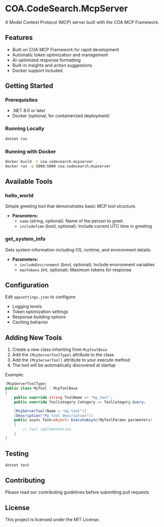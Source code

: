 # COA.CodeSearch.McpServer

A Model Context Protocol (MCP) server built with the COA MCP Framework.

## Features

- Built on COA MCP Framework for rapid development
- Automatic token optimization and management
- AI-optimized response formatting
- Built-in insights and action suggestions
- Docker support included

## Getting Started

### Prerequisites

- .NET 8.0 or later
- Docker (optional, for containerized deployment)

### Running Locally

```bash
dotnet run
```

### Running with Docker

```bash
docker build -t coa.codesearch.mcpserver .
docker run -p 5000:5000 coa.codesearch.mcpserver
```

## Available Tools

### hello_world
Simple greeting tool that demonstrates basic MCP tool structure.
- **Parameters:**
  - `name` (string, optional): Name of the person to greet
  - `includeTime` (bool, optional): Include current UTC time in greeting

### get_system_info
Gets system information including OS, runtime, and environment details.
- **Parameters:**
  - `includeEnvironment` (bool, optional): Include environment variables
  - `maxTokens` (int, optional): Maximum tokens for response

## Configuration

Edit `appsettings.json` to configure:

- Logging levels
- Token optimization settings
- Response building options
- Caching behavior

## Adding New Tools

1. Create a new class inheriting from `McpToolBase`
2. Add the `[McpServerToolType]` attribute to the class
3. Add the `[McpServerTool]` attribute to your execute method
4. The tool will be automatically discovered at startup

Example:

```csharp
[McpServerToolType]
public class MyTool : McpToolBase
{
    public override string ToolName => "my_tool";
    public override ToolCategory Category => ToolCategory.Query;

    [McpServerTool(Name = "my_tool")]
    [Description("My tool description")]
    public async Task<object> ExecuteAsync(MyToolParams parameters)
    {
        // Tool implementation
    }
}
```

## Testing

```bash
dotnet test
```

## Contributing

Please read our contributing guidelines before submitting pull requests.

## License

This project is licensed under the MIT License.